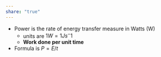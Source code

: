 ```yaml
---  
share: "true"  
---  
```

- Power is the rate of energy transfer measure in Watts (W)  
	- units are $1W=1Js^-1$  
	- **Work done per unit time**  
- Formula is $P=E/t$  
